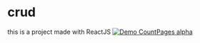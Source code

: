 # crud
this is a project made with ReactJS
[![Demo CountPages alpha](https://share.gifyoutube.com/KzB6Gb.gif)](https://www.youtube.com/watch?v=ek1j272iAmc)
